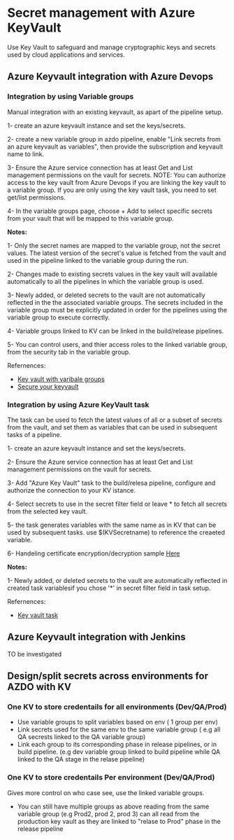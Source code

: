 # Secret management with Azure KeyVault

Use Key Vault to safeguard and manage cryptographic keys and secrets used by cloud applications and services.

## Azure Keyvault integration with Azure Devops

### Integration by using Variable groups

Manual integration with an existing keyvault, as apart of the pipeline setup.

1- create an azure keyvault instance and set the keys/secrets.

2- create a new variable group in azdo pipeline, enable "Link secrets from an azure keyvault as variables", then provide the subscription and keyvault name to link.

3- Ensure the Azure service connection has at least Get and List management permissions on the vault for secrets.  NOTE: You can authorize access to the key vault from Azure Devops if you are linking the key vault to a variable group.  If you are only using the key vault task, you need to set get/list permissions.

4- In the variable groups page, choose + Add to select specific secrets from your vault that will be mapped to this variable group.

**Notes:**

1- Only the secret names are mapped to the variable group, not the secret values. The latest version of the secret's value is fetched from the vault and used in the pipeline linked to the variable group during the run.

2- Changes made to existing secrets values in the key vault will available automatically to all the pipelines in which the variable group is used.

3- Newly added, or deleted secrets to the vault are not automatically reflected in the the associated variable groups. The secrets included in the variable group must be explicitly updated in order for the pipelines using the variable group to execute correctly.

4- Variable groups linked to KV can be linked in the build/release pipelines.

5- You can control users, and thier access roles to the linked variable group, from the security tab in the variable group.

Refernences:

- [Key vault with varibale groups](https://docs.microsoft.com/en-us/azure/devops/pipelines/library/variable-groups?view=azure-devops&tabs=yaml)
- [Secure your keyvault](https://docs.microsoft.com/en-us/azure/key-vault/key-vault-secure-your-key-vault)

### Integration by using Azure KeyVault task

The task can be used to fetch the latest values of all or a subset of secrets from the vault, and set them as variables that can be used in subsequent tasks of a pipeline.

1- create an azure keyvault instance and set the keys/secrets.

2- Ensure the Azure service connection has at least Get and List management permissions on the vault for secrets.

3- Add "Azure Key Vault" task to the build/relesa pipeline, configure and authorize the connection to your KV istance.

4- Select secrets to use in the secret filter field or leave * to fetch all secrets from the selected key vault.

5- the task generates variables with the same name as in KV that can be used by subsequent tasks. use $(KVSecretname) to reference the creaeted variable.

6- Handeling certificate encryption/decryption sample [Here](https://docs.microsoft.com/en-us/azure/devops/pipelines/tasks/deploy/azure-key-vault?view=azure-devops)

**Notes:**

1- Newly added, or deleted secrets to the vault are automatically reflected in created task variablesif you chose '*' in secret filter field in task setup.

Refernences:

- [Key vault task](https://docs.microsoft.com/en-us/azure/devops/pipelines/tasks/deploy/azure-key-vault?view=azure-devops)

## Azure Keyvault integration with Jenkins

TO be investigated

## Design/split secrets across environments for AZDO with KV

### One KV to store credentails for all environments (Dev/QA/Prod)

- Use variable groups to split variables based on env ( 1 group per env)
- Link secrets used for the same env to the same variable group ( e.g all QA secrests linked to the QA variable group)
- Link each group to its corresponding phase in release pipelines, or in build pipeline. (e.g dev variable group linked to build pipeline while QA linked to the QA stage in the relase pipeline)

### One KV to store credentails Per environment (Dev/QA/Prod)

Gives more control on who case see, use the linked variable groups.

- You can still have multiple groups as above reading from the same variable group (e.g Prod2, prod 2, prod 3) can all read from the production key vault as they are linked to "relase to Prod" phase in the release pipeline
